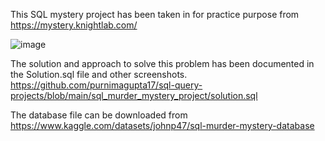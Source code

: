 
This SQL mystery project has been taken in for practice purpose from https://mystery.knightlab.com/

![image](https://github.com/purnimagupta17/sql-query-projects/assets/79449790/79ff2c5d-085d-481d-8716-1de0ae75031c)


The solution and approach to solve this problem has been documented in the Solution.sql file and other screenshots.
https://github.com/purnimagupta17/sql-query-projects/blob/main/sql_murder_mystery_project/solution.sql


The database file can be downloaded from  https://www.kaggle.com/datasets/johnp47/sql-murder-mystery-database

